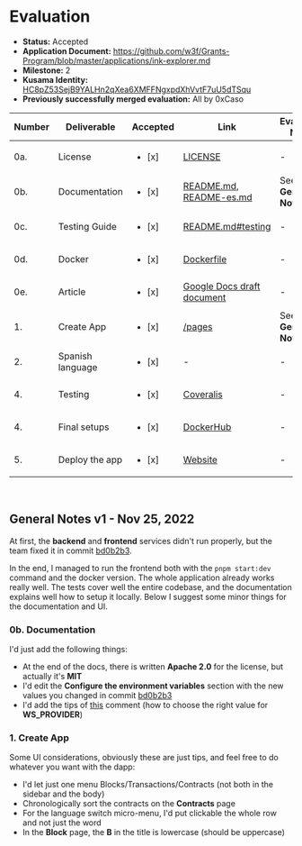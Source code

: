 # Evaluation

- **Status:** Accepted
- **Application Document:** https://github.com/w3f/Grants-Program/blob/master/applications/ink-explorer.md
- **Milestone:** 2
- **Kusama Identity:** [HC8pZ53SejB9YALHn2qXea6XMFFNgxpdXhVvtF7uU5dTSqu](https://kusama.subscan.io/account/HC8pZ53SejB9YALHn2qXea6XMFFNgxpdXhVvtF7uU5dTSqu)
- **Previously successfully merged evaluation:** All by 0xCaso

| Number | Deliverable | Accepted | Link | Evaluation Notes |
| ------ | ----------- | -------- | ---- |----------------- |
| 0a. | License | <ul><li>[x] </li></ul> | [LICENSE](https://github.com/blockcoders/ink-substrate-explorer-frontend/blob/bd0b2b3153689d3803c2c9c7d7b4024d216117a3/LICENSE) | - |
| 0b. | Documentation | <ul><li>[x] </li></ul> | [README.md](https://github.com/blockcoders/ink-substrate-explorer-frontend/blob/bd0b2b3153689d3803c2c9c7d7b4024d216117a3/README.md), [README-es.md](https://github.com/blockcoders/ink-substrate-explorer-frontend/blob/bd0b2b3153689d3803c2c9c7d7b4024d216117a3/README-es.md) | See **General Notes** |
| 0c. | Testing Guide | <ul><li>[x] </li></ul> | [README.md#testing](https://github.com/blockcoders/ink-substrate-explorer-frontend/tree/bd0b2b3153689d3803c2c9c7d7b4024d216117a3#testing) | - |
| 0d. | Docker | <ul><li>[x] </li></ul> | [Dockerfile](https://github.com/blockcoders/ink-substrate-explorer-frontend/tree/bd0b2b3153689d3803c2c9c7d7b4024d216117a3/Dockerfile) | - |
| 0e. | Article | <ul><li>[x] </li></ul> | [Google Docs draft document](https://docs.google.com/document/d/1jFJZGC26lBJbEEJUmJeQKEbOeXz9w4CypohX23npOaI/edit?usp=sharing) | - |
| 1. | Create App | <ul><li>[x] </li></ul> | [/pages](https://github.com/blockcoders/ink-substrate-explorer-frontend/tree/bd0b2b3153689d3803c2c9c7d7b4024d216117a3/pages) | See **General Notes** |
| 2. | Spanish language | <ul><li>[x] </li></ul> | - | - |  
| 4. | Testing | <ul><li>[x] </li></ul> | [Coveralis](https://coveralls.io/builds/54354351) | - |
| 4. | Final setups | <ul><li>[x] </li></ul> | [DockerHub](https://hub.docker.com/repository/docker/blockcoders/ink-substrate-explorer-frontend) | - |
| 5. | Deploy the app | <ul><li>[x] </li></ul> | [Website](https://ink-explorer.blockcoders.io/) | - |
<br/>

## General Notes v1 - Nov 25, 2022
At first, the **backend** and **frontend** services didn't run properly, but the team fixed it in commit [bd0b2b3](https://github.com/blockcoders/ink-substrate-explorer-frontend/commit/bd0b2b3153689d3803c2c9c7d7b4024d216117a3).

In the end, I managed to run the frontend both with the `pnpm start:dev` command and the docker version. The whole application already works really well. The tests cover well the entire codebase, and the documentation explains well how to setup it locally. Below I suggest some minor things for the documentation and UI.

### 0b. Documentation
I'd just add the following things:
- At the end of the docs, there is written **Apache 2.0** for the license, but actually it's **MIT**
- I'd edit the **Configure the environment variables** section with the new values you changed in commit [bd0b2b3](https://github.com/blockcoders/ink-substrate-explorer-frontend/commit/bd0b2b3153689d3803c2c9c7d7b4024d216117a3)
- I'd add the tips of [this](https://github.com/w3f/Grant-Milestone-Delivery/pull/627#issuecomment-1326814474) comment (how to choose the right value for **WS_PROVIDER**)

### 1. Create App
Some UI considerations, obviously these are just tips, and feel free to do whatever you want with the dapp:
- I'd let just one menu Blocks/Transactions/Contracts (not both in the sidebar and the body)
- Chronologically sort the contracts on the **Contracts** page
- For the language switch micro-menu, I'd put clickable the whole row and not just the word
- In the **Block** page, the **B** in the title is lowercase (should be uppercase)
